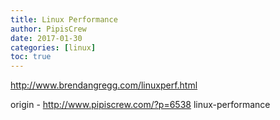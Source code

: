 ```yaml
---
title: Linux Performance
author: PipisCrew
date: 2017-01-30
categories: [linux]
toc: true
---
```


http://www.brendangregg.com/linuxperf.html

origin - http://www.pipiscrew.com/?p=6538 linux-performance